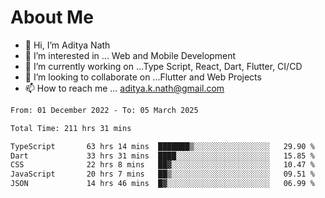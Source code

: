 # About Me

- 👋 Hi, I’m Aditya Nath
- 👀 I’m interested in ... Web and Mobile Development
- 🌱 I’m currently working on ...Type Script, React, Dart, Flutter, CI/CD
- 💞️ I’m looking to collaborate on ...Flutter and Web Projects
- 📫 How to reach me ... aditya.k.nath@gmail.com

<!--START_SECTION:waka-->

```txt
From: 01 December 2022 - To: 05 March 2025

Total Time: 211 hrs 31 mins

TypeScript       63 hrs 14 mins  ███████▒░░░░░░░░░░░░░░░░░   29.90 %
Dart             33 hrs 31 mins  ████░░░░░░░░░░░░░░░░░░░░░   15.85 %
CSS              22 hrs 8 mins   ██▓░░░░░░░░░░░░░░░░░░░░░░   10.47 %
JavaScript       20 hrs 7 mins   ██▒░░░░░░░░░░░░░░░░░░░░░░   09.51 %
JSON             14 hrs 46 mins  █▓░░░░░░░░░░░░░░░░░░░░░░░   06.99 %
```

<!--END_SECTION:waka-->

<!---
kronosking007/kronosking007 is a ✨ special ✨ repository because its `README.md` (this file) appears on your GitHub profile.
You can click the Preview link to take a look at your changes.
--->
